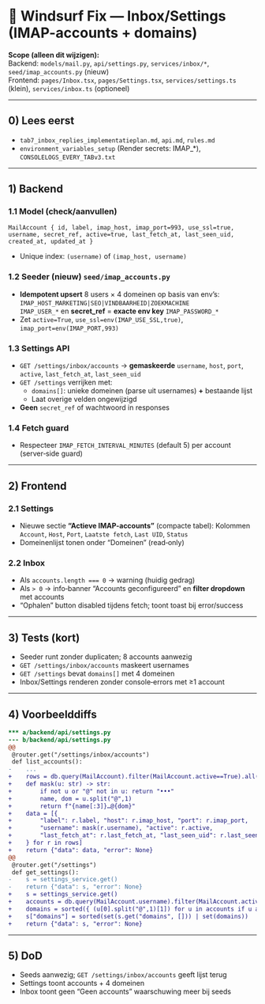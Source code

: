 # 🔧 Windsurf Fix — Inbox/Settings (IMAP-accounts + domains)

**Scope (alleen dit wijzigen):**  
Backend: `models/mail.py`, `api/settings.py`, `services/inbox/*`, `seed/imap_accounts.py` (nieuw)  
Frontend: `pages/Inbox.tsx`, `pages/Settings.tsx`, `services/settings.ts` (klein), `services/inbox.ts` (optioneel)

---

## 0) Lees eerst
- `tab7_inbox_replies_implementatieplan.md`, `api.md`, `rules.md`
- `environment_variables_setup` (Render secrets: IMAP_*), `CONSOLELOGS_EVERY_TABv3.txt`

---

## 1) Backend

### 1.1 Model (check/aanvullen)
`MailAccount { id, label, imap_host, imap_port=993, use_ssl=true, username, secret_ref, active=true, last_fetch_at, last_seen_uid, created_at, updated_at }`  
- Unique index: `(username)` of `(imap_host, username)`

### 1.2 Seeder (nieuw) `seed/imap_accounts.py`
- **Idempotent upsert** 8 users × 4 domeinen op basis van env’s:  
  `IMAP_HOST_MARKETING|SEO|VINDBAARHEID|ZOEKMACHINE`  
  `IMAP_USER_*` en **secret_ref** = **exacte env key** `IMAP_PASSWORD_*`
- Zet `active=True`, `use_ssl=env(IMAP_USE_SSL,true)`, `imap_port=env(IMAP_PORT,993)`

### 1.3 Settings API
- `GET /settings/inbox/accounts` → **gemaskeerde** `username`, `host`, `port`, `active`, `last_fetch_at`, `last_seen_uid`
- `GET /settings` verrijken met:
  - `domains[]`: unieke domeinen (parse uit usernames) **+** bestaande lijst
  - Laat overige velden ongewijzigd
- **Geen** `secret_ref` of wachtwoord in responses

### 1.4 Fetch guard
- Respecteer `IMAP_FETCH_INTERVAL_MINUTES` (default 5) per account (server‑side guard)

---

## 2) Frontend

### 2.1 Settings
- Nieuwe sectie **“Actieve IMAP-accounts”** (compacte tabel): Kolommen `Account`, `Host`, `Port`, `Laatste fetch`, `Last UID`, `Status`
- Domeinenlijst tonen onder “Domeinen” (read‑only)

### 2.2 Inbox
- Als `accounts.length === 0` → warning (huidig gedrag)  
- Als `> 0` → info‑banner “Accounts geconfigureerd” en **filter dropdown** met accounts
- “Ophalen” button disabled tijdens fetch; toont toast bij error/success

---

## 3) Tests (kort)
- Seeder runt zonder duplicaten; 8 accounts aanwezig
- `GET /settings/inbox/accounts` maskeert usernames
- `GET /settings` bevat `domains[]` met 4 domeinen
- Inbox/Settings renderen zonder console‑errors met ≥1 account

---

## 4) Voorbeelddiffs

```diff
*** a/backend/api/settings.py
--- b/backend/api/settings.py
@@
 @router.get("/settings/inbox/accounts")
 def list_accounts():
-    ...
+    rows = db.query(MailAccount).filter(MailAccount.active==True).all()
+    def mask(u: str) -> str:
+        if not u or "@" not in u: return "•••"
+        name, dom = u.split("@",1)
+        return f"{name[:3]}…@{dom}"
+    data = [{
+        "label": r.label, "host": r.imap_host, "port": r.imap_port,
+        "username": mask(r.username), "active": r.active,
+        "last_fetch_at": r.last_fetch_at, "last_seen_uid": r.last_seen_uid,
+    } for r in rows]
+    return {"data": data, "error": None}
@@
 @router.get("/settings")
 def get_settings():
-    s = settings_service.get()
-    return {"data": s, "error": None}
+    s = settings_service.get()
+    accounts = db.query(MailAccount.username).filter(MailAccount.active==True).all()
+    domains = sorted({ (u[0].split("@",1)[1]) for u in accounts if u and "@" in u[0] })
+    s["domains"] = sorted(set(s.get("domains", [])) | set(domains))
+    return {"data": s, "error": None}
```

---

## 5) DoD
- Seeds aanwezig; `GET /settings/inbox/accounts` geeft lijst terug
- Settings toont accounts + 4 domeinen
- Inbox toont geen “Geen accounts” waarschuwing meer bij seeds
